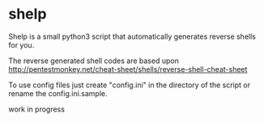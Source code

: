 # shelp
Shelp is a small python3 script that automatically generates reverse shells for you.

The reverse generated shell codes are based upon
http://pentestmonkey.net/cheat-sheet/shells/reverse-shell-cheat-sheet

To use config files just create "config.ini" in the directory of the script or
rename the config.ini.sample.

work in progress
